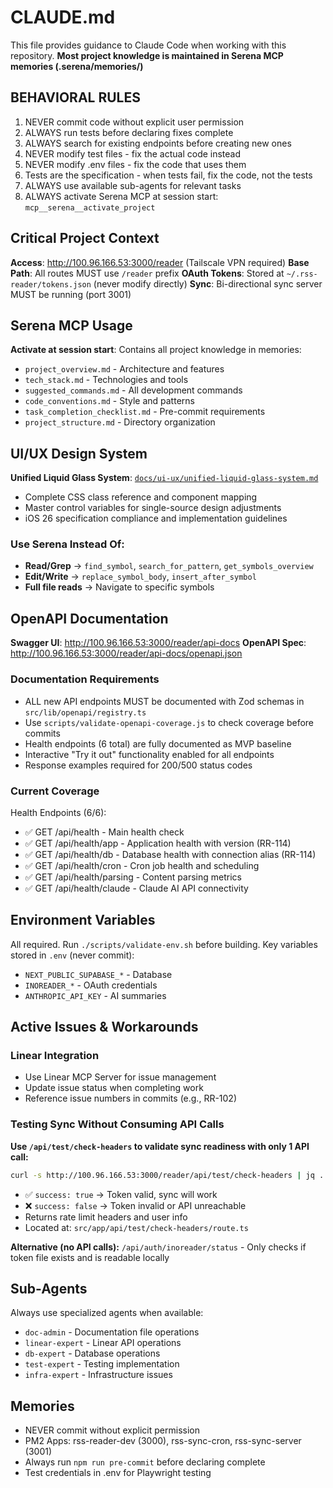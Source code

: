 # CLAUDE.md

This file provides guidance to Claude Code when working with this repository.
**Most project knowledge is maintained in Serena MCP memories (.serena/memories/)**

## BEHAVIORAL RULES

1. NEVER commit code without explicit user permission
2. ALWAYS run tests before declaring fixes complete
3. ALWAYS search for existing endpoints before creating new ones
4. NEVER modify test files - fix the actual code instead
5. NEVER modify .env files - fix the code that uses them
6. Tests are the specification - when tests fail, fix the code, not the tests
7. ALWAYS use available sub-agents for relevant tasks
8. ALWAYS activate Serena MCP at session start: `mcp__serena__activate_project`

## Critical Project Context

**Access**: http://100.96.166.53:3000/reader (Tailscale VPN required)
**Base Path**: All routes MUST use `/reader` prefix
**OAuth Tokens**: Stored at `~/.rss-reader/tokens.json` (never modify directly)
**Sync**: Bi-directional sync server MUST be running (port 3001)

## Serena MCP Usage

**Activate at session start**: Contains all project knowledge in memories:

- `project_overview.md` - Architecture and features
- `tech_stack.md` - Technologies and tools
- `suggested_commands.md` - All development commands
- `code_conventions.md` - Style and patterns
- `task_completion_checklist.md` - Pre-commit requirements
- `project_structure.md` - Directory organization

## UI/UX Design System

**Unified Liquid Glass System**: [`docs/ui-ux/unified-liquid-glass-system.md`](docs/ui-ux/unified-liquid-glass-system.md)
- Complete CSS class reference and component mapping
- Master control variables for single-source design adjustments
- iOS 26 specification compliance and implementation guidelines

### Use Serena Instead Of:

- **Read/Grep** → `find_symbol`, `search_for_pattern`, `get_symbols_overview`
- **Edit/Write** → `replace_symbol_body`, `insert_after_symbol`
- **Full file reads** → Navigate to specific symbols

## OpenAPI Documentation

**Swagger UI**: http://100.96.166.53:3000/reader/api-docs
**OpenAPI Spec**: http://100.96.166.53:3000/reader/api-docs/openapi.json

### Documentation Requirements

- ALL new API endpoints MUST be documented with Zod schemas in `src/lib/openapi/registry.ts`
- Use `scripts/validate-openapi-coverage.js` to check coverage before commits
- Health endpoints (6 total) are fully documented as MVP baseline
- Interactive "Try it out" functionality enabled for all endpoints
- Response examples required for 200/500 status codes

### Current Coverage

Health Endpoints (6/6):

- ✅ GET /api/health - Main health check
- ✅ GET /api/health/app - Application health with version (RR-114)
- ✅ GET /api/health/db - Database health with connection alias (RR-114)
- ✅ GET /api/health/cron - Cron job health and scheduling
- ✅ GET /api/health/parsing - Content parsing metrics
- ✅ GET /api/health/claude - Claude AI API connectivity

## Environment Variables

All required. Run `./scripts/validate-env.sh` before building.
Key variables stored in `.env` (never commit):

- `NEXT_PUBLIC_SUPABASE_*` - Database
- `INOREADER_*` - OAuth credentials
- `ANTHROPIC_API_KEY` - AI summaries

## Active Issues & Workarounds

### Linear Integration

- Use Linear MCP Server for issue management
- Update issue status when completing work
- Reference issue numbers in commits (e.g., RR-102)

### Testing Sync Without Consuming API Calls

**Use `/api/test/check-headers` to validate sync readiness with only 1 API call:**

```bash
curl -s http://100.96.166.53:3000/reader/api/test/check-headers | jq .
```

- ✅ `success: true` → Token valid, sync will work
- ❌ `success: false` → Token invalid or API unreachable
- Returns rate limit headers and user info
- Located at: `src/app/api/test/check-headers/route.ts`

**Alternative (no API calls):** `/api/auth/inoreader/status` - Only checks if token file exists and is readable locally

## Sub-Agents

Always use specialized agents when available:

- `doc-admin` - Documentation file operations
- `linear-expert` - Linear API operations
- `db-expert` - Database operations
- `test-expert` - Testing implementation
- `infra-expert` - Infrastructure issues

## Memories

- NEVER commit without explicit permission
- PM2 Apps: rss-reader-dev (3000), rss-sync-cron, rss-sync-server (3001)
- Always run `npm run pre-commit` before declaring complete
- Test credentials in .env for Playwright testing
